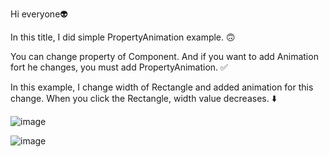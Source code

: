 Hi everyone👽

In this title, I did simple PropertyAnimation  example. 🙃

You can change property of Component. And if you want to add Animation fort he changes, you must add PropertyAnimation. ✅

In this example, I change width of Rectangle and added animation for this change. When you click the Rectangle, width value decreases. ⬇️

![image](https://github.com/user-attachments/assets/9eb26061-7b58-4d78-be44-31808666e08d)

![image](https://github.com/user-attachments/assets/0d6447bf-d32d-4b89-85b5-d3ca1bad9d09)
